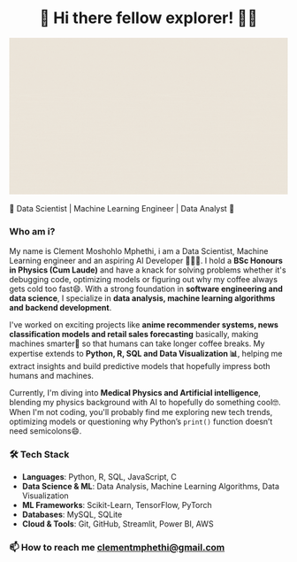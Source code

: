 <div align="center">

# 🌟 Hi there fellow explorer! 👋😁

</div>  

![Welcome GIF](Welcome_banner.gif)  

🌱 Data Scientist | Machine Learning Engineer | Data Analyst 🚀 

### Who am i?  
My name is Clement Moshohlo Mphethi, i am a Data Scientist, Machine Learning engineer and an aspiring AI Developer 👨🏽‍💻. I hold a **BSc Honours in Physics (Cum Laude)** and have a knack for solving problems whether it's debugging code, optimizing models or figuring out why my coffee always gets cold too fast😄. With a strong foundation in **software engineering and data science**, I specialize in **data analysis, machine learning algorithms and backend development**.  

I've worked on exciting projects like **anime recommender systems, news classification models and retail sales forecasting** basically, making machines smarter🤖 so that humans can take longer coffee breaks. My expertise extends to **Python, R, SQL and Data Visualization 📊**, helping me extract insights and build predictive models that hopefully impress both humans and machines.  

Currently, I'm diving into **Medical Physics and Artificial intelligence**, blending my physics background with AI to hopefully do something cool🤓. When I'm not coding, you'll probably find me exploring new tech trends, optimizing models or questioning why Python’s `print()` function doesn’t need semicolons😄.  

### 🛠️ Tech Stack  
- **Languages**: Python, R, SQL, JavaScript, C  
- **Data Science & ML**: Data Analysis, Machine Learning Algorithms, Data Visualization  
- **ML Frameworks**: Scikit-Learn, TensorFlow, PyTorch  
- **Databases**: MySQL, SQLite  
- **Cloud & Tools**: Git, GitHub, Streamlit, Power BI, AWS  

### 📫 How to reach me clementmphethi@gmail.com
